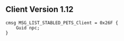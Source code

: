 ## Client Version 1.12

```rust,ignore
cmsg MSG_LIST_STABLED_PETS_Client = 0x26F {
    Guid npc;    
}

```
